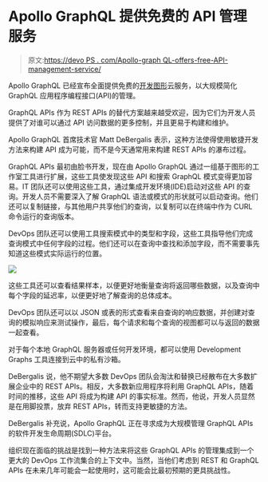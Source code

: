 # Apollo GraphQL 提供免费的 API 管理服务

> 原文:[https://devo PS . com/Apollo-graph QL-offers-free-API-management-service/](https://devops.com/apollo-graphql-offers-free-api-management-service/)

Apollo GraphQL 已经宣布全面提供免费的[开发图形](https://www.businesswire.com/news/home/20201208005380/en/Apollo-GraphQL-Launches-Development-Graphs-to-Advance-Local-GraphQL-Development)云服务，以大规模简化 GraphQL 应用程序编程接口(API)的管理。

GraphQL APIs 作为 REST APIs 的替代方案越来越受欢迎，因为它们为开发人员提供了对谁可以通过 API 访问数据的更多控制，并且更易于构建和维护。

Apollo GraphQL 首席技术官 Matt DeBergalis 表示，这种方法使得使用敏捷开发方法来构建 API 成为可能，而不是今天通常用来构建 REST APIs 的瀑布过程。

GraphQL APIs 最初由脸书开发，现在由 Apollo GraphQL 通过一组基于图形的工作室工具进行扩展，这些工具使发现这些 API 和搜索 GraphQL 模式变得更加容易。IT 团队还可以使用这些工具，通过集成开发环境(IDE)启动对这些 API 的查询。开发人员不需要深入了解 GraphQL 语法或模式的形状就可以启动查询。他们还可以复制链接，与其他用户共享他们的查询，以复制可以在终端中作为 CURL 命令运行的查询版本。

DevOps 团队还可以使用工具搜索模式中的类型和字段，这些工具指导他们完成查询模式中任何字段的过程。他们还可以在查询中查找和添加字段，而不需要事先知道这些模式实际运行的位置。

![](../Images/6063b8600b62ae71bbe499ebbd9069e5.png)

这些工具还可以查看结果样本，以便更好地衡量查询将返回哪些数据，以及查询中每个字段的延迟率，以便更好地了解查询的总体成本。

DevOps 团队还可以以 JSON 或表的形式查看来自查询的响应数据，并创建对查询的模拟响应来测试操作，最后，每个请求和每个查询的视图都可以与返回的数据一起查看。

对于每个本地 GraphQL 服务器或任何开发环境，都可以使用 Development Graphs 工具连接到云中的私有沙箱。

DeBergalis 说，他不期望大多数 DevOps 团队会淘汰和替换已经散布在大多数扩展企业中的 REST APIs。相反，大多数新应用程序将利用 GraphQL APIs，随着时间的推移，这些 API 将成为构建 API 的事实标准。然而，他说，开发人员显然是在用脚投票，放弃 REST APIs，转而支持更敏捷的方法。

DeBergalis 补充说，Apollo GraphQL 正在寻求成为大规模管理 GraphQL APIs 的软件开发生命周期(SDLC)平台。

组织现在面临的挑战是找到一种方法来将这些 GraphQL APIs 的管理集成到一个更大的 DevOps 工作流集合的上下文中。当然，当他们考虑到 REST 和 GraphQL APIs 在未来几年可能会一起使用时，这可能会比最初预期的更具挑战性。